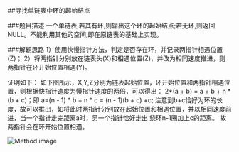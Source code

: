 ##寻找单链表中环的起始结点

###题目描述
一个单链表,若其有环,则输出这个环的起始结点;若无环,则返回NULL。不能利用其他的空间,即在原链表的基础上实现。

###解题思路
1）使用快慢指针方法，判定是否存在环，并记录两指针相遇位置(Z)；
2）将两指针分别放在链表头(X)和相遇位置(Z)，并改为相同速度推进，则两指针在环开始位置相遇(Y)。

证明如下：
如下图所示，X,Y,Z分别为链表起始位置，环开始位置和两指针相遇位置，则根据快指针速度为慢指针速度的两倍，可以得出：
2*(a + b) = a + b + n * (b + c)；即
a=(n - 1) * b + n * c = (n - 1)(b + c) +c;
注意到b+c恰好为环的长度，故可以推出，如将此时两指针分别放在起始位置和相遇位置，并以相同速度前进，当一个指针走完距离a时，另一个指针恰好走出 绕环n-1圈加上c的距离。
故两指针会在环开始位置相遇。

![Method image](http://uploadfiles.nowcoder.com/images/20150812/122270_1439340467801_QQ%E6%88%AA%E5%9B%BE20150812084712.jpg)
